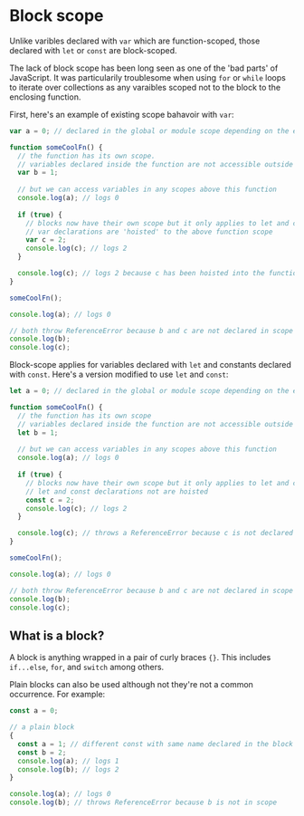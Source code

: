 # Block scope

Unlike varibles declared with `var` which are function-scoped, those declared with `let` or `const` are block-scoped.

The lack of block scope has been long seen as one of the 'bad parts' of JavaScript.
It was particularily troublesome when using `for` or `while` loops to iterate over collections as any varaibles scoped not to the block to the enclosing function.

First, here's an example of existing scope bahavoir with `var`:
```javascript
var a = 0; // declared in the global or module scope depending on the environment

function someCoolFn() {
  // the function has its own scope.
  // variables declared inside the function are not accessible outside the function
  var b = 1;
  
  // but we can access variables in any scopes above this function
  console.log(a); // logs 0
  
  if (true) {
    // blocks now have their own scope but it only applies to let and const
    // var declarations are 'hoisted' to the above function scope
    var c = 2;
    console.log(c); // logs 2
  }

  console.log(c); // logs 2 because c has been hoisted into the function scope
}

someCoolFn();

console.log(a); // logs 0

// both throw ReferenceError because b and c are not declared in scope
console.log(b);
console.log(c);
```

Block-scope applies for variables declared with `let` and constants declared with `const`.
Here's a version modified to use `let` and `const`:

```javascript
let a = 0; // declared in the global or module scope depending on the environment

function someCoolFn() {
  // the function has its own scope
  // variables declared inside the function are not accessible outside the function
  let b = 1;
  
  // but we can access variables in any scopes above this function
  console.log(a); // logs 0
  
  if (true) {
    // blocks now have their own scope but it only applies to let and const
    // let and const declarations not are hoisted
    const c = 2;
    console.log(c); // logs 2
  }

  console.log(c); // throws a ReferenceError because c is not declared in the functions scope
}

someCoolFn();

console.log(a); // logs 0

// both throw ReferenceError because b and c are not declared in scope
console.log(b);
console.log(c);
```

## What is a block?

A block is anything wrapped in a pair of curly braces `{}`. This includes `if...else`, `for`, and `switch` among others.

Plain blocks can also be used although not they're not a common occurrence. For example:
```javascript
const a = 0;

// a plain block
{
  const a = 1; // different const with same name declared in the block scope
  const b = 2;
  console.log(a); // logs 1
  console.log(b); // logs 2
}

console.log(a); // logs 0
console.log(b); // throws ReferenceError because b is not in scope
```

